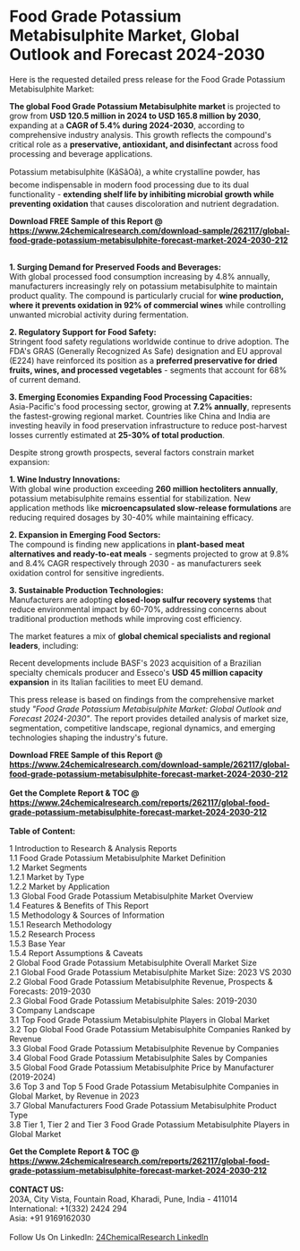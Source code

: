 <h1>Food Grade Potassium Metabisulphite Market, Global Outlook and Forecast 2024-2030</h1><p>Here is the requested detailed press release for the Food Grade Potassium Metabisulphite Market:



</p><p><strong>The global Food Grade Potassium Metabisulphite market</strong> is projected to grow from <strong>USD 120.5 million in 2024 to USD 165.8 million by 2030</strong>, expanding at a <strong>CAGR of 5.4% during 2024-2030</strong>, according to comprehensive industry analysis. This growth reflects the compound's critical role as a <strong>preservative, antioxidant, and disinfectant</strong> across food processing and beverage applications.</p><p>Potassium metabisulphite (KâSâOâ), a white crystalline powder, has become indispensable in modern food processing due to its dual functionality - <strong>extending shelf life by inhibiting microbial growth while preventing oxidation</strong> that causes discoloration and nutrient degradation.</p><div><b>Download FREE Sample of this Report @ 
            <a href="https://www.24chemicalresearch.com/download-sample/262117/global-food-grade-potassium-metabisulphite-forecast-market-2024-2030-212">
            https://www.24chemicalresearch.com/download-sample/262117/global-food-grade-potassium-metabisulphite-forecast-market-2024-2030-212</a></b></div><br><p><strong>1. Surging Demand for Preserved Foods and Beverages:</strong><br>
With global processed food consumption increasing by 4.8% annually, manufacturers increasingly rely on potassium metabisulphite to maintain product quality. The compound is particularly crucial for <strong>wine production, where it prevents oxidation in 92% of commercial wines</strong> while controlling unwanted microbial activity during fermentation.</p><p><strong>2. Regulatory Support for Food Safety:</strong><br>
Stringent food safety regulations worldwide continue to drive adoption. The FDA's GRAS (Generally Recognized As Safe) designation and EU approval (E224) have reinforced its position as a <strong>preferred preservative for dried fruits, wines, and processed vegetables</strong> - segments that account for 68% of current demand.</p><p><strong>3. Emerging Economies Expanding Food Processing Capacities:</strong><br>
Asia-Pacific's food processing sector, growing at <strong>7.2% annually</strong>, represents the fastest-growing regional market. Countries like China and India are investing heavily in food preservation infrastructure to reduce post-harvest losses currently estimated at <strong>25-30% of total production</strong>.</p><p>Despite strong growth prospects, several factors constrain market expansion:</p><p><strong>1. Wine Industry Innovations:</strong><br>
With global wine production exceeding <strong>260 million hectoliters annually</strong>, potassium metabisulphite remains essential for stabilization. New application methods like <strong>microencapsulated slow-release formulations</strong> are reducing required dosages by 30-40% while maintaining efficacy.</p><p><strong>2. Expansion in Emerging Food Sectors:</strong><br>
The compound is finding new applications in <strong>plant-based meat alternatives and ready-to-eat meals</strong> - segments projected to grow at 9.8% and 8.4% CAGR respectively through 2030 - as manufacturers seek oxidation control for sensitive ingredients.</p><p><strong>3. Sustainable Production Technologies:</strong><br>
Manufacturers are adopting <strong>closed-loop sulfur recovery systems</strong> that reduce environmental impact by 60-70%, addressing concerns about traditional production methods while improving cost efficiency.</p><p>The market features a mix of <strong>global chemical specialists and regional leaders</strong>, including:</p><p>Recent developments include BASF's 2023 acquisition of a Brazilian specialty chemicals producer and Esseco's <strong>USD 45 million capacity expansion</strong> in its Italian facilities to meet EU demand.</p><p>This press release is based on findings from the comprehensive market study <em>"Food Grade Potassium Metabisulphite Market: Global Outlook and Forecast 2024-2030"</em>. The report provides detailed analysis of market size, segmentation, competitive landscape, regional dynamics, and emerging technologies shaping the industry's future.</p><div><b>Download FREE Sample of this Report @ 
            <a href="https://www.24chemicalresearch.com/download-sample/262117/global-food-grade-potassium-metabisulphite-forecast-market-2024-2030-212">
            https://www.24chemicalresearch.com/download-sample/262117/global-food-grade-potassium-metabisulphite-forecast-market-2024-2030-212</a></b></div><br><div><b>Get the Complete Report & TOC @ 
            <a href="https://www.24chemicalresearch.com/reports/262117/global-food-grade-potassium-metabisulphite-forecast-market-2024-2030-212">
            https://www.24chemicalresearch.com/reports/262117/global-food-grade-potassium-metabisulphite-forecast-market-2024-2030-212</a></b></div><br>
            <b>Table of Content:</b><p>1 Introduction to Research & Analysis Reports<br />
    1.1 Food Grade Potassium Metabisulphite Market Definition<br />
    1.2 Market Segments<br />
        1.2.1 Market by Type<br />
        1.2.2 Market by Application<br />
    1.3 Global Food Grade Potassium Metabisulphite Market Overview<br />
    1.4 Features & Benefits of This Report<br />
    1.5 Methodology & Sources of Information<br />
        1.5.1 Research Methodology<br />
        1.5.2 Research Process<br />
        1.5.3 Base Year<br />
        1.5.4 Report Assumptions & Caveats<br />
2 Global Food Grade Potassium Metabisulphite Overall Market Size<br />
    2.1 Global Food Grade Potassium Metabisulphite Market Size: 2023 VS 2030<br />
    2.2 Global Food Grade Potassium Metabisulphite Revenue, Prospects & Forecasts: 2019-2030<br />
    2.3 Global Food Grade Potassium Metabisulphite Sales: 2019-2030<br />
3 Company Landscape<br />
    3.1 Top Food Grade Potassium Metabisulphite Players in Global Market<br />
    3.2 Top Global Food Grade Potassium Metabisulphite Companies Ranked by Revenue<br />
    3.3 Global Food Grade Potassium Metabisulphite Revenue by Companies<br />
    3.4 Global Food Grade Potassium Metabisulphite Sales by Companies<br />
    3.5 Global Food Grade Potassium Metabisulphite Price by Manufacturer (2019-2024)<br />
    3.6 Top 3 and Top 5 Food Grade Potassium Metabisulphite Companies in Global Market, by Revenue in 2023<br />
    3.7 Global Manufacturers Food Grade Potassium Metabisulphite Product Type<br />
    3.8 Tier 1, Tier 2 and Tier 3 Food Grade Potassium Metabisulphite Players in Global Market<br />
    </p><div><b>Get the Complete Report & TOC @ 
            <a href="https://www.24chemicalresearch.com/reports/262117/global-food-grade-potassium-metabisulphite-forecast-market-2024-2030-212">
            https://www.24chemicalresearch.com/reports/262117/global-food-grade-potassium-metabisulphite-forecast-market-2024-2030-212</a></b></div><br><b>CONTACT US:</b><br>
            203A, City Vista, Fountain Road, Kharadi, Pune, India - 411014<br>
            International: +1(332) 2424 294<br>
            Asia: +91 9169162030 <br><br>
            Follow Us On LinkedIn: <a href="https://www.linkedin.com/company/24chemicalresearch/">24ChemicalResearch LinkedIn</a>